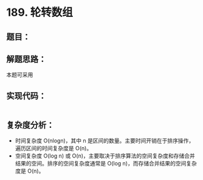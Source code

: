 # 189. 轮转数组

## 题目：




## 解题思路：
本题可采用




## 实现代码：
```java

```



## 复杂度分析：
* 时间复杂度
O(nlogn)，其中 n 是区间的数量。主要时间开销在于排序操作，遍历区间的时间复杂度是 O(n)。
* 空间复杂度
O(log n) 或 O(n)，主要取决于排序算法的空间复杂度和存储合并结果的空间。排序的空间复杂度通常是 O(log n)，而存储合并结果的空间复杂度是 O(n)。
